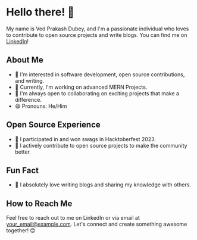 # Hello there! 👋

My name is Ved Prakash Dubey, and I'm a passionate individual who loves to contribute to open source projects and write blogs. You can find me on [LinkedIn](https://www.linkedin.com/in/ved-prakash-dubey-696b68215/)!

## About Me
- 👀 I'm interested in software development, open source contributions, and writing.
- 🌱 Currently, I'm working on advanced MERN Projects.
- 💞️ I'm always open to collaborating on exciting projects that make a difference.
- 😄 Pronouns: He/Him

## Open Source Experience
- 🎉 I participated in and won swags in Hacktoberfest 2023.
- 🚀 I actively contribute to open source projects to make the community better.

## Fun Fact
- 📝 I absolutely love writing blogs and sharing my knowledge with others.

## How to Reach Me
Feel free to reach out to me on LinkedIn or via email at [your_email@example.com](dvedprakash31@gmail.com). Let's connect and create something awesome together! 😊
